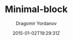 ---
title: "Minimal-block"
github: https://github.com/drvy/minimal-block
demo: http://blog.drvy.net/minimal-block/
author: Dragomir Yordanov

ssg:
  - Jekyll
cms:
  - No Cms
date: 2015-01-02T19:29:31Z
github_branch: master
---